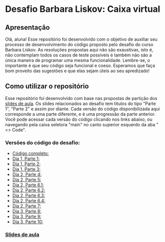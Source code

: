 # Desafio Barbara Liskov: Caixa virtual

## Apresentação

Olá, aluna! Esse repositório foi desenvolvido com o objetivo de auxiliar seu processo de desenvolvimento do código proposto pelo desafio do curso Barbara Liskov. As resoluções propostas aqui não são exaustivas, isto é, não contemplam todos os casos de teste possíveis e também não são a única maneira de programar uma mesma funcionalidade. Lembre-se, o importante é que seu código seja funcional e coeso.
Esperamos que faça bom proveito das sugestões e que elas sejam úteis ao seu apredizado!

## Como utilizar o repositório

Esse repositório foi desenvolvido com base nas propostas de partição dos [slides de aula](#slides-de-aula). Os slides relacionados ao desafio tem títulos do tipo "Parte 1", "Parte 2" e assim por diante. Cada versão do código disponibilizada aqui corresponde a uma parte diferente, e é uma progressão da parte anterior. Você pode acessar cada versão do código clicando nos links abaixo, ou navegando pela caixa seletora "main" no canto superior esquerdo da aba "<> Code". 

### Versões do código do desafio:
- [Código completo:](https://github.com/Sarah-mar/desafio_barbara_liskov_09_25/blob/main/desafio_barbara.py)
- [Dia 1, Parte 1:](https://github.com/Sarah-mar/desafio_barbara_liskov_09_25/blob/dia1_parte1/desafio_barbara.py)
- [Dia 1, Parte 2:](https://github.com/Sarah-mar/desafio_barbara_liskov_09_25/blob/dia1_parte2/desafio_barbara.py)
- [Dia 1, Parte 3:](https://github.com/Sarah-mar/desafio_barbara_liskov_09_25/blob/dia1_parte3/desafio_barbara.py)
- [Dia 2, Parte 4:](https://github.com/Sarah-mar/desafio_barbara_liskov_09_25/blob/dia2_parte4/desafio_barbara.py)
- [Dia 2, Parte 5:](https://github.com/Sarah-mar/desafio_barbara_liskov_09_25/blob/dia2_parte5/desafio_barbara.py)
- [Dia 2, Parte 6.1:](https://github.com/Sarah-mar/desafio_barbara_liskov_09_25/blob/dia2_parte6.1/desafio_barbara.py)
- [Dia 2, Parte 6.2:](https://github.com/Sarah-mar/desafio_barbara_liskov_09_25/blob/dia2_parte6.2/desafio_barbara.py)
- [Dia 2, Parte 6.3:](https://github.com/Sarah-mar/desafio_barbara_liskov_09_25/blob/dia2_parte6.3/desafio_barbara.py)
- [Dia 2, Parte 6.4:](https://github.com/Sarah-mar/desafio_barbara_liskov_09_25/blob/dia2_parte6.4/desafio_barbara.py)
- [Dia 2, Parte 7:](https://github.com/Sarah-mar/desafio_barbara_liskov_09_25/blob/dia2_parte7/desafio_barbara.py)
- [Dia 3, Parte 8:](https://github.com/Sarah-mar/desafio_barbara_liskov_09_25/blob/dia3_parte8/desafio_barbara.py)
- [Dia 3, Parte 9:](https://github.com/Sarah-mar/desafio_barbara_liskov_09_25/blob/dia3_parte9/desafio_barbara.py)
- [Dia 3, Parte 10:](https://github.com/Sarah-mar/desafio_barbara_liskov_09_25/blob/dia3_parte10/desafio_barbara.py)

### [Slides de aula]()

